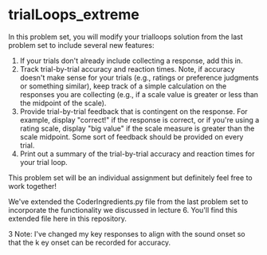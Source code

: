# trialLoops_extreme

In this problem set, you will modify your trialloops solution from the last problem set to include several new features:

1. If your trials don't already include collecting a response, add this in.
2. Track trial-by-trial accuracy and reaction times. Note, if accuracy doesn't make sense for your trials (e.g., ratings or preference judgments or something similar), keep track of a simple calculation on the responses you are collecting (e.g., if a scale value is greater or less than the midpoint of the scale).
3. Provide trial-by-trial feedback that is contingent on the response. For example, display "correct!" if the response is correct, or if you're using a rating scale, display "big value" if the scale measure is greater than the scale midpoint. Some sort of feedback should be provided on every trial.
4. Print out a summary of the trial-by-trial accuracy and reaction times for your trial loop.

This problem set will be an individual assignment but definitely feel free to work together!

We've extended the CoderIngredients.py file from the last problem set to incorporate the functionality we discussed in lecture 6. You'll find this extended file here in this repository.

3
Note: I've changed my key responses to align with the sound onset so that the k ey onset can be recorded for accuracy. 